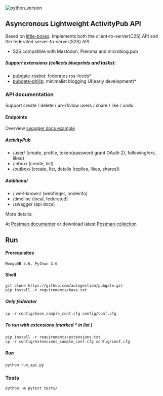 ![python_version](https://img.shields.io/badge/python-3.6-blue.svg)

## Asyncronous Lightweight ActivityPub API
Based on [little-boxes](https://github.com/tsileo/little-boxes).
Implements both the client-to-server(C2S) API and the federated server-to-server(S2S) API.
 - S2S compatible with Mastodon, Pleroma and microblog.pub


##### Support extensions (collects blueprints and tasks):

 - [pubgate-rssbot](https://github.com/autogestion/pubgate-rssbot):  federates rss-feeds*
 - [pubgate-philip](https://github.com/autogestion/pubgate-philip):  minimalist blogging UI(early development)*

### API documentation
Support create / delete / un-/follow users / share / like / undo

#### Endpoints
Overview [swagger docs example](http://pubgate.autogestion.org/swagger)
##### ActivityPub
 - /user/           (create, profile, token(password grant OAuth 2), following/ers, liked)
 - /inbox/          (create, list)
 - /outbox/         (create, list, details (replies, likes, shares))
##### Additional
 - /.well-known/    (webfinger, nodeinfo)
 - /timeline        (local, federated)
 - /swagger         (api docs)

More details:

At [Postman documenter](https://documenter.getpostman.com/view/4625755/RzZCFdXv) or download latest [Postman collection](https://github.com/autogestion/pubgate/blob/master/pubgate.postman_collection.json)

## Run

#### Prerequisites
`MongoDB 3.6, Python 3.6`
#### Shell
```
git clone https://github.com/autogestion/pubgate.git
pip install -r requirements/base.txt
```
##### Only federator
```
cp -r config/base_sample_conf.cfg config/conf.cfg
```
##### To run with extensions (marked * in list )
```
pip install -r requirements/extensions.txt
cp -r config/extensions_sample_conf.cfg config/conf.cfg
```
##### Run

```
python run_api.py
```

### Tests

```
python -m pytest tests/
```
